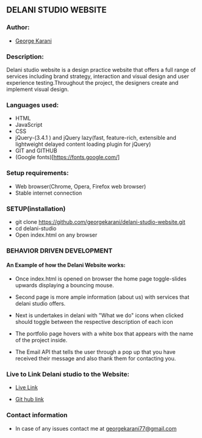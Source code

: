 ## DELANI STUDIO WEBSITE

### Author:
* [George Karani](https://github.com/georgekarani)


### Description:
Delani studio website is a design practice website that offers a full range of services including brand strategy, interaction and visual design and user experience testing.Throughout the project, the designers create and implement visual design.

### Languages used:
* HTML
* JavaScript
* CSS
* jQuery-(3.4.1 ) and jQuery lazy(fast, feature-rich, extensible and lightweight delayed content loading plugin for jQuery)
* GIT and GITHUB
* (Google fonts)[https://fonts.google.com/]

### Setup requirements:
* Web browser(Chrome, Opera, Firefox web browser)
* Stable internet connection

### SETUP(installation)
* git clone https://github.com/georgekarani/delani-studio-website.git
* cd delani-studio
* Open index.html on any browser

### BEHAVIOR DRIVEN DEVELOPMENT
#### An Example of how the Delani Website works:

* Once index.html is opened on browser the home page toggle-slides upwards displaying a bouncing mouse.

* Second page is more ample information (about us) with services that delani studio offers.

* Next is undertakes in delani with "What we do" icons when clicked should toggle between the respective description of each icon

* The portfolio page hovers with a white box that appears with the name of the project inside.

* The Email API that tells the user through a pop up that you have received their message and also thank them for contacting you.


### Live to Link Delani studio to the Website:
* [Live Link](https://georgekarani.github.io/delani-studio-website/.)

* [Git hub link](https://georgekarani.github.io/delani-studio-website/.)


### Contact information
* In case of any issues contact me at georgekarani77@gmail.com

